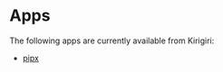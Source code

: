 # Apps

The following apps are currently available from Kirigiri:

-   [pipx](https://pypa.github.io/pipx)
